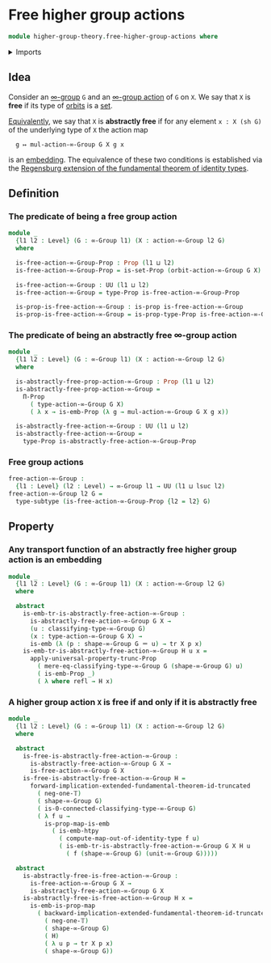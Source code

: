 # Free higher group actions

```agda
module higher-group-theory.free-higher-group-actions where
```

<details><summary>Imports</summary>

```agda
open import foundation.dependent-pair-types
open import foundation.embeddings
open import foundation.identity-types
open import foundation.propositional-maps
open import foundation.propositional-truncations
open import foundation.propositions
open import foundation.regensburg-extension-fundamental-theorem-of-identity-types
open import foundation.sets
open import foundation.subtypes
open import foundation.transport-along-identifications
open import foundation.truncation-levels
open import foundation.universe-levels

open import higher-group-theory.higher-group-actions
open import higher-group-theory.higher-groups
open import higher-group-theory.orbits-higher-group-actions
```

</details>

## Idea

Consider an [∞-group](higher-group-theory.higher-groups.md) `G` and an
[∞-group action](higher-group-theory.higher-group-actions.md) of `G` on `X`. We
say that `X` is **free** if its type of
[orbits](higher-group-theory.orbits-higher-group-actions.md) is a
[set](foundation.sets.md).

[Equivalently](foundation.logical-equivalences.md), we say that `X` is
**abstractly free** if for any element `x : X (sh G)` of the underlying type of
`X` the action map

```text
  g ↦ mul-action-∞-Group G X g x
```

is an [embedding](foundation.embeddings.md). The equivalence of these two
conditions is established via the
[Regensburg extension of the fundamental theorem of identity types](foundation.regensburg-extension-fundamental-theorem-of-identity-types.md).

## Definition

### The predicate of being a free group action

```agda
module _
  {l1 l2 : Level} (G : ∞-Group l1) (X : action-∞-Group l2 G)
  where

  is-free-action-∞-Group-Prop : Prop (l1 ⊔ l2)
  is-free-action-∞-Group-Prop = is-set-Prop (orbit-action-∞-Group G X)

  is-free-action-∞-Group : UU (l1 ⊔ l2)
  is-free-action-∞-Group = type-Prop is-free-action-∞-Group-Prop

  is-prop-is-free-action-∞-Group : is-prop is-free-action-∞-Group
  is-prop-is-free-action-∞-Group = is-prop-type-Prop is-free-action-∞-Group-Prop
```

### The predicate of being an abstractly free ∞-group action

```agda
module _
  {l1 l2 : Level} (G : ∞-Group l1) (X : action-∞-Group l2 G)
  where

  is-abstractly-free-prop-action-∞-Group : Prop (l1 ⊔ l2)
  is-abstractly-free-prop-action-∞-Group =
    Π-Prop
      ( type-action-∞-Group G X)
      ( λ x → is-emb-Prop (λ g → mul-action-∞-Group G X g x))

  is-abstractly-free-action-∞-Group : UU (l1 ⊔ l2)
  is-abstractly-free-action-∞-Group =
    type-Prop is-abstractly-free-action-∞-Group-Prop
```

### Free group actions

```agda
free-action-∞-Group :
  {l1 : Level} (l2 : Level) → ∞-Group l1 → UU (l1 ⊔ lsuc l2)
free-action-∞-Group l2 G =
  type-subtype (is-free-action-∞-Group-Prop {l2 = l2} G)
```

## Property

### Any transport function of an abstractly free higher group action is an embedding

```agda
module _
  {l1 l2 : Level} (G : ∞-Group l1) (X : action-∞-Group l2 G)
  where

  abstract
    is-emb-tr-is-abstractly-free-action-∞-Group :
      is-abstractly-free-action-∞-Group G X →
      (u : classifying-type-∞-Group G)
      (x : type-action-∞-Group G X) →
      is-emb (λ (p : shape-∞-Group G ＝ u) → tr X p x)
    is-emb-tr-is-abstractly-free-action-∞-Group H u x =
      apply-universal-property-trunc-Prop
        ( mere-eq-classifying-type-∞-Group G (shape-∞-Group G) u)
        ( is-emb-Prop _)
        ( λ where refl → H x)
```

### A higher group action `X` is free if and only if it is abstractly free

```agda
module _
  {l1 l2 : Level} (G : ∞-Group l1) (X : action-∞-Group l2 G)
  where

  abstract
    is-free-is-abstractly-free-action-∞-Group :
      is-abstractly-free-action-∞-Group G X →
      is-free-action-∞-Group G X
    is-free-is-abstractly-free-action-∞-Group H =
      forward-implication-extended-fundamental-theorem-id-truncated
        ( neg-one-𝕋)
        ( shape-∞-Group G)
        ( is-0-connected-classifying-type-∞-Group G)
        ( λ f u →
          is-prop-map-is-emb
            ( is-emb-htpy
              ( compute-map-out-of-identity-type f u)
              ( is-emb-tr-is-abstractly-free-action-∞-Group G X H u
                ( f (shape-∞-Group G) (unit-∞-Group G)))))

  abstract
    is-abstractly-free-is-free-action-∞-Group :
      is-free-action-∞-Group G X →
      is-abstractly-free-action-∞-Group G X
    is-abstractly-free-is-free-action-∞-Group H x =
      is-emb-is-prop-map
        ( backward-implication-extended-fundamental-theorem-id-truncated
          ( neg-one-𝕋)
          ( shape-∞-Group G)
          ( H)
          ( λ u p → tr X p x)
          ( shape-∞-Group G))
```
